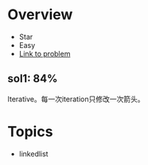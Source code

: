 # Overview
- Star
- Easy
- [Link to problem](https://leetcode.com/problems/reverse-linked-list/submissions/)

## sol1: 84%
Iterative。每一次iteration只修改一次箭头。

# Topics
- linkedlist